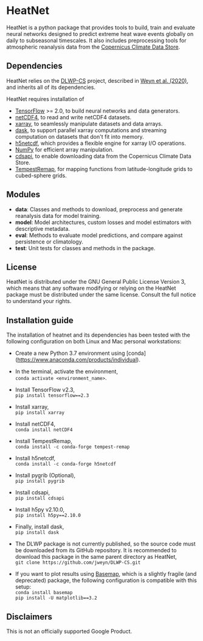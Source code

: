 # HeatNet

HeatNet is a python package that provides tools to build, train and evaluate
neural networks designed to predict extreme heat wave events globally on daily
to subseasonal timescales. It also includes preprocessing tools for atmospheric
reanalysis data from the
[Copernicus Climate Data Store](https://cds.climate.copernicus.eu/#!/home).

## Dependencies

HeatNet relies on the [DLWP-CS](https://github.com/jweyn/DLWP-CS) project,
described in [Weyn et al. (2020)](https://doi.org/10.1029/2020MS002109), and
inherits all of its dependencies.

HeatNet requires installation of

- [TensorFlow](https://www.tensorflow.org) >= 2.0, to build neural networks
and data generators.
- [netCDF4](https://unidata.github.io/netcdf4-python/), to read and write
netCDF4 datasets.
- [xarray](http://xarray.pydata.org/en/stable/), to seamlessly manipulate
datasets and data arrays.
- [dask](http://xarray.pydata.org/en/stable/), to support parallel xarray
computations and streaming computation on datasets that don't fit into memory.
- [h5netcdf](https://anaconda.org/conda-forge/h5netcdf), which provides a
flexible engine for xarray I/O operations.
- [NumPy](https://numpy.org/install/) for efficient array manipulation.
- [cdsapi](https://cds.climate.copernicus.eu/api-how-to), to enable downloading
data from the Copernicus Climate Data Store.
- [TempestRemap](https://github.com/ClimateGlobalChange/tempestremap), for
mapping functions from latitude-longitude grids to cubed-sphere grids.

## Modules

- **data**: Classes and methods to download, preprocess and generate reanalysis
data for model training.
- **model**: Model architectures, custom losses and model estimators with
descriptive metadata.
- **eval**: Methods to evaluate model predictions, and compare against
persistence or climatology.
- **test**: Unit tests for classes and methods in the package.

## License

HeatNet is distributed under the GNU General Public License Version 3, which
means that any software modifying or relying on the HeatNet package must be
distributed under the same license. Consult the full notice to understand your
rights.

## Installation guide

The installation of heatnet and its dependencies has been tested with the
following configuration on both Linux and Mac personal workstations:

- Create a new Python 3.7 environment using [conda]
(https://www.anaconda.com/products/individual).
- In the terminal, activate the environment,  
`conda activate <environment_name>`.

- Install TensorFlow v2.3,  
`pip install tensorflow==2.3`
- Install xarray,  
`pip install xarray`
- Install netCDF4,  
`conda install netCDF4`
- Install TempestRemap,  
`conda install -c conda-forge tempest-remap`
- Install h5netcdf,  
`conda install -c conda-forge h5netcdf`
- Install pygrib (Optional),  
`pip install pygrib`
- Install cdsapi,  
`pip install cdsapi`
- Install h5py v2.10.0,  
`pip install h5py==2.10.0`
- Finally, install dask,  
`pip install dask`
- The DLWP package is not currently published, so the source code must be
downloaded from its GitHub repository. It is recommended to download this package in the same parent directory as HeatNet,  
`git clone https://github.com/jweyn/DLWP-CS.git`
- If you want to plot results using [Basemap](https://matplotlib.org/basemap/),
which is a slightly fragile (and deprecated) package, the following
configuration is compatible with this setup:  
`conda install basemap`  
`pip install -U matplotlib==3.2`

## Disclaimers
This is not an officially supported Google Product.
